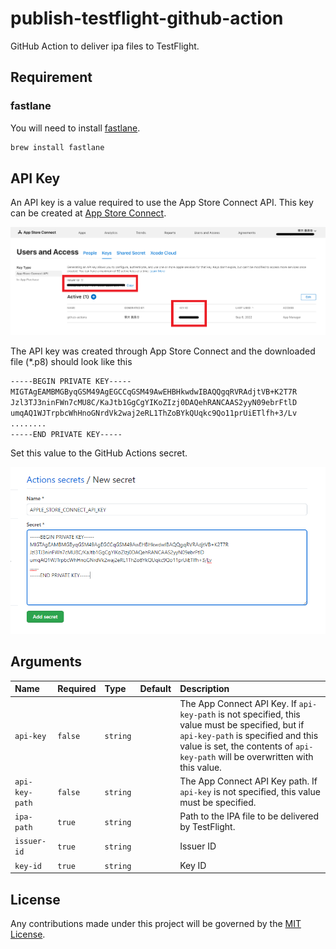 # publish-testflight-github-action

GitHub Action to deliver ipa files to TestFlight.

## Requirement

### fastlane

You will need to install [fastlane](https://docs.fastlane.tools/).

```sh
brew install fastlane
```

## API Key

An API key is a value required to use the App Store Connect API.
This key can be created at [App Store Connect](https://appstoreconnect.apple.com/access/api).

![API Key](API_Key.png)

The API key was created through App Store Connect and the downloaded file (*.p8) should look like this

```txt
-----BEGIN PRIVATE KEY-----
MIGTAgEAMBMGByqGSM49AgEGCCqGSM49AwEHBHkwdwIBAQQgqRVRAdjtVB+K2T7R
Jzl3TJ3ninFWn7cMU8C/KaJtb1GgCgYIKoZIzj0DAQehRANCAAS2yyN09ebrFtlD
umqAQ1WJTrpbcWhHnoGNrdVk2waj2eRL1ThZoBYkQUqkc9Qo11prUiETlfh+3/Lv
........
-----END PRIVATE KEY-----
```

Set this value to the GitHub Actions secret.

![Secrets](Secrets.png)

## Arguments

|Name|Required|Type|Default|Description|
|:--|:--|:--|:--|:--|
|`api-key`|`false`|`string`||The App Connect API Key. If `api-key-path` is not specified, this value must be specified, but if `api-key-path` is specified and this value is set, the contents of `api-key-path` will be overwritten with this value.|
|`api-key-path`|`false`|`string`||The App Connect API Key path. If `api-key` is not specified, this value must be specified.|
|`ipa-path`|`true`|`string`||Path to the IPA file to be delivered by TestFlight.|
|`issuer-id`|`true`|`string`||Issuer ID|
|`key-id`|`true`|`string`||Key ID|

## License

Any contributions made under this project will be governed by the [MIT License](https://github.com/akiojin/publish-testflight-github-action/blob/main/LICENSE).


